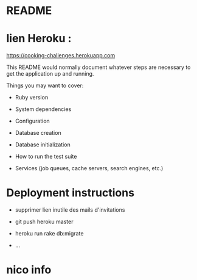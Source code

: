 # README


# lien Heroku :

https://cooking-challenges.herokuapp.com


This README would normally document whatever steps are necessary to get the
application up and running.

Things you may want to cover:

* Ruby version

* System dependencies

* Configuration

* Database creation

* Database initialization

* How to run the test suite

* Services (job queues, cache servers, search engines, etc.)

# Deployment instructions

- supprimer lien inutile des mails d'invitations

- git push heroku master
- heroku run rake db:migrate


* ...


# nico info 